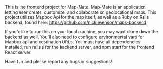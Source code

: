 This is the frontend project for Map-Mate. Map-Mate is an application letting user create, customize, and collaborate on geolocational maps. This project utilizes Mapbox Api for the map itself, as well as a Ruby on Rails backend, found here: https://github.com/nicklevenson/maps-backend. 

If you'd like to run this on your local machine, you may want clone down the backend as  well. You'll also need to configure environmental vars for Mapbox api and destination URLs. You must have all dependencies installed, run rails s for the backend server, and npm start for the frontend React server. 

Have fun and please report any bugs or suggestions!
